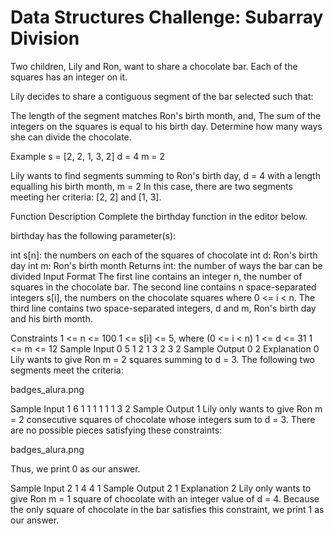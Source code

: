 # Data Structures Challenge: Subarray Division

Two children, Lily and Ron, want to share a chocolate bar. Each of the squares has an integer on it.

Lily decides to share a contiguous segment of the bar selected such that:

The length of the segment matches Ron's birth month, and,
The sum of the integers on the squares is equal to his birth day.
Determine how many ways she can divide the chocolate.

Example
s = [2, 2, 1, 3, 2]
d = 4
m = 2

Lily wants to find segments summing to Ron's birth day, d = 4 with a length equalling his birth month, m = 2 In this case, there are two segments meeting her criteria: [2, 2] and [1, 3].

Function Description
Complete the birthday function in the editor below.

birthday has the following parameter(s):

int s[n]: the numbers on each of the squares of chocolate
int d: Ron's birth day
int m: Ron's birth month
Returns
int: the number of ways the bar can be divided
Input Format
The first line contains an integer n, the number of squares in the chocolate bar. The second line contains n space-separated integers s[i], the numbers on the chocolate squares where 0 <= i < n. The third line contains two space-separated integers, d and m, Ron's birth day and his birth month.

Constraints
1 <= n <= 100
1 <= s[i] <= 5, where (0 <= i < n)
1 <= d <= 31
1 <= m <= 12
Sample Input 0
5
1 2 1 3 2
3 2
Sample Output 0
2
Explanation 0
Lily wants to give Ron m = 2 squares summing to d = 3. The following two segments meet the criteria:

badges_alura.png

Sample Input 1
6
1 1 1 1 1 1
3 2
Sample Output 1
Lily only wants to give Ron m = 2 consecutive squares of chocolate whose integers sum to d = 3. There are no possible pieces satisfying these constraints:

badges_alura.png

Thus, we print 0 as our answer.

Sample Input 2
1
4
4 1
Sample Output 2
1
Explanation 2
Lily only wants to give Ron m = 1 square of chocolate with an integer value of d = 4. Because the only square of chocolate in the bar satisfies this constraint, we print 1 as our answer.
